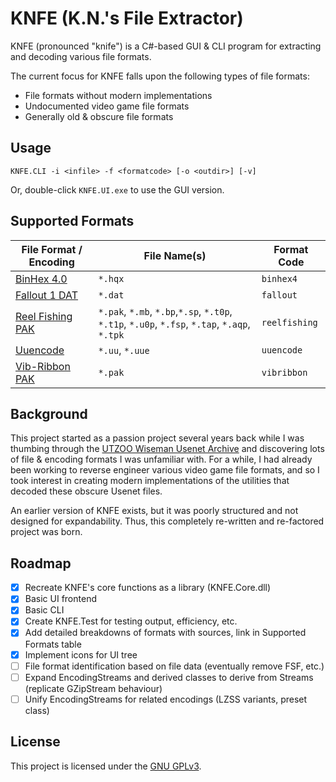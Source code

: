 # KNFE (K.N.'s File Extractor)
KNFE (pronounced "knife") is a C#-based GUI & CLI program for extracting and decoding various file formats.

The current focus for KNFE falls upon the following types of file formats:
* File formats without modern implementations
* Undocumented video game file formats
* Generally old & obscure file formats

## Usage
```console
KNFE.CLI -i <infile> -f <formatcode> [-o <outdir>] [-v]
```
Or, double-click ``KNFE.UI.exe`` to use the GUI version.

## Supported Formats
| File Format / Encoding                                                              | File Name(s)                     | Format Code  |
| ----------------------------------------------------------------------------------- | -------------------------------- | ------------ |
| [BinHex 4.0](https://github.com/resistiv/KNFE/wiki/BinHex-4.0)                      | ``*.hqx``                        | ``binhex4``  |
| [Fallout 1 DAT](https://github.com/resistiv/KNFE/wiki/Fallout-1-DAT)                | ``*.dat``                        | ``fallout``  |
| [Reel Fishing PAK](https://github.com/resistiv/KNFE/wiki/Reel-Fishing-PAK)          | ``*.pak``, ``*.mb``, ``*.bp``,``*.sp``, ``*.t0p``, ``*.t1p``, ``*.u0p``, ``*.fsp``, ``*.tap``, ``*.aqp``, ``*.tpk`` | ``reelfishing`` |
| [Uuencode](https://github.com/resistiv/KNFE/wiki/Uuencode)                          | ``*.uu``, ``*.uue``              | ``uuencode`` |
| [Vib-Ribbon PAK](https://github.com/resistiv/KNFE/wiki/Vib-Ribbon-PAK)              | ``*.pak``                        | ``vibribbon``|

## Background
This project started as a passion project several years back while I was thumbing through the [UTZOO Wiseman Usenet Archive](https://archive.org/details/utzoo-wiseman-usenet-archive) and discovering lots of file & encoding formats I was unfamiliar with. For a while, I had already been working to reverse engineer various video game file formats, and so I took interest in creating modern implementations of the utilities that decoded these obscure Usenet files.

An earlier version of KNFE exists, but it was poorly structured and not designed for expandability. Thus, this completely re-written and re-factored project was born.

## Roadmap
- [X] Recreate KNFE's core functions as a library (KNFE.Core.dll)
- [X] Basic UI frontend
- [X] Basic CLI
- [X] Create KNFE.Test for testing output, efficiency, etc.
- [X] Add detailed breakdowns of formats with sources, link in Supported Formats table
- [X] Implement icons for UI tree
- [ ] File format identification based on file data (eventually remove FSF, etc.)
- [ ] Expand EncodingStreams and derived classes to derive from Streams (replicate GZipStream behaviour)
- [ ] Unify EncodingStreams for related encodings (LZSS variants, preset class)

## License
This project is licensed under the [GNU GPLv3](LICENSE).
